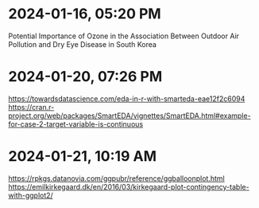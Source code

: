 # 2024-01-16, 05:20 PM
Potential Importance of Ozone in the Association Between Outdoor Air Pollution and Dry Eye Disease in South Korea


# 2024-01-20, 07:26 PM

https://towardsdatascience.com/eda-in-r-with-smarteda-eae12f2c6094
https://cran.r-project.org/web/packages/SmartEDA/vignettes/SmartEDA.html#example-for-case-2-target-variable-is-continuous

# 2024-01-21, 10:19 AM
https://rpkgs.datanovia.com/ggpubr/reference/ggballoonplot.html
https://emilkirkegaard.dk/en/2016/03/kirkegaard-plot-contingency-table-with-ggplot2/

